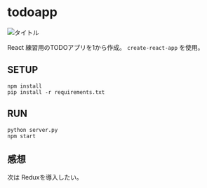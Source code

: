 # todoapp

![タイトル](https://raw.github.com/wiki/tonkatu05/todoapp/images/todo_app.png)

React 練習用のTODOアプリを1から作成。 `create-react-app` を使用。

## SETUP

```
npm install
pip install -r requirements.txt
```

## RUN

```
python server.py
npm start 
```

## 感想
次は Reduxを導入したい。

